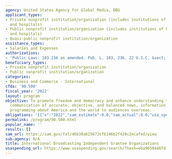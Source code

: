 ```yaml
---
agency: United States Agency for Global Media, BBG
applicant_types:
- Private nonprofit institution/organization (includes institutions of higher education
  and hospitals)
- Public nonprofit institution/organization (includes institutions of higher education
  and hospitals)
- Quasi-public nonprofit institution/organization
assistance_types:
- Salaries and Expenses
authorizations:
- 'Public Laws: 103-236 as amended. Pub. L. 103, 236. 22 U.S.C. &sect; 6201.'
beneficiary_types:
- Private nonprofit institution/organization
- Public nonprofit institution/organization
categories:
- Business and Commerce - International
cfda: '90.500'
fiscal_year: '2022'
layout: program
objective: To promote freedom and democracy and enhance understanding through multimedia
  communication of accurate, objective, and balanced news, information, and other
  programming about America and the world to audiences overseas.
obligations: '[{"x":"2022","sam_estimate":0.0,"sam_actual":0.0,"usa_spending_actual":501009823.0},{"x":"2023","sam_estimate":0.0,"sam_actual":0.0,"usa_spending_actual":341336003.0},{"x":"2024","sam_estimate":0.0,"sam_actual":0.0,"usa_spending_actual":0.0}]'
permalink: /program/90.500.html
popular_name: ''
results: []
sam_url: https://sam.gov/fal/46b38a625672cfb146b2f420c2ecafed/view
sub-agency: N/A
title: International Broadcasting Independent Grantee Organizations
usaspending_url: https://www.usaspending.gov/search/?hash=eba9650446fd1501a3cca51003a66fd7
---
```

